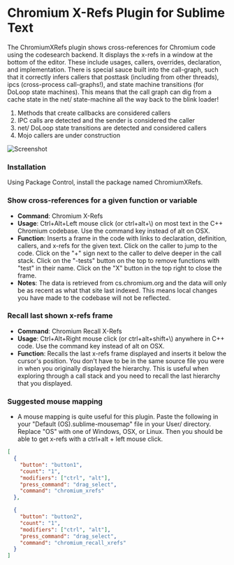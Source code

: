 # Chromium X-Refs Plugin for Sublime Text

The ChromiumXRefs plugin shows cross-references for Chromium code using the codesearch backend. It displays the x-refs in a window at the bottom of the editor. These include usages, callers, overrides, declaration, and implementation. There is special sauce built into the call-graph, such that it correctly infers callers that posttask (including from other threads), ipcs (cross-process call-graphs!), and state machine transitions (for DoLoop state machines). This means that the call graph can dig from a cache state in the net/ state-machine all the way back to the blink loader!

 1. Methods that create callbacks are considered callers
 1. IPC calls are detected and the sender is considered the caller
 1. net/ DoLoop state transitions are detected and considered callers
 1. Mojo callers are under construction

![Screenshot](/media/chromium_x_refs.gif)

### Installation
Using Package Control, install the package named ChromiumXRefs.

### Show cross-references for a given function or variable
- **Command**: Chromium X-Refs
- **Usage**: Ctrl+Alt+Left mouse click (or ctrl+alt+\\) on most text in the
  C++ Chromium codebase. Use the command key instead of alt on OSX.
- **Function**: Inserts a frame in the code with links to declaration,
  definition, callers, and x-refs for the given text. Click on the caller to
  jump to the code. Click on the "+" sign next to the caller to delve deeper
  in the call stack. Click on the "-tests" button on the top to remove
  functions with "test" in their name. Click on the "X" button in the top
  right to close the frame.
- **Notes**: The data is retrieved from cs.chromium.org and the data will
  only be as recent as what that site last indexed. This means local changes
  you have made to the codebase will not be reflected.

### Recall last shown x-refs frame
- **Command**: Chromium Recall X-Refs
- **Usage**: Ctrl+Alt+Right mouse click (or ctrl+alt+shift+\\) anywhere in C++
  code. Use the command key instead of alt on OSX.
- **Function**: Recalls the last x-refs frame displayed and inserts it below
  the cursor's position. You don't have to be in the same source file you were
  in when you originally displayed the hierarchy. This is useful when
  exploring through a call stack and you need to recall the last hierarchy
  that you displayed.


### Suggested mouse mapping
- A mouse mapping is quite useful for this plugin. Paste the following in your
  "Default (OS).sublime-mousemap" file in your User/ directory. Replace "OS"
  with one of Windows, OSX, or Linux. Then you should be able to get x-refs
  with a ctrl+alt + left mouse click.
```json
[
  {
    "button": "button1",
    "count": "1",
    "modifiers": ["ctrl", "alt"],
    "press_command": "drag_select",
    "command": "chromium_xrefs"
  },

  {
    "button": "button2",
    "count": "1",
    "modifiers": ["ctrl", "alt"],
    "press_command": "drag_select",
    "command": "chromium_recall_xrefs"
  }
]
```
